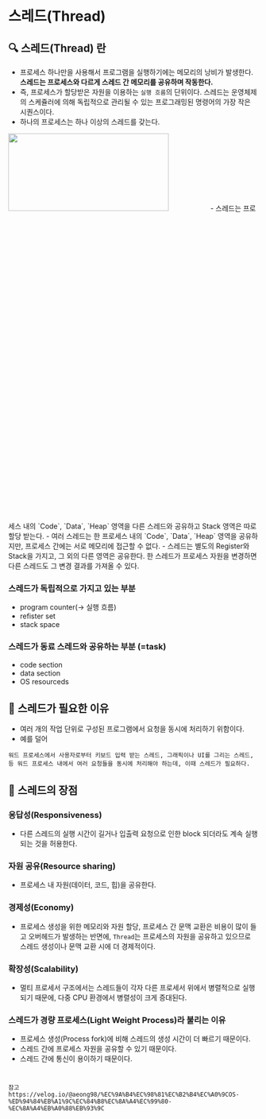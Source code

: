 # 스레드(Thread)

## 🔍 스레드(Thread) 란
- 프로세스 하나만을 사용해서 프로그램을 실행하기에는 메모리의 낭비가 발생한다. 
**스레드는 프로세스와 다르게 스레드 간 메모리를 공유하며 작동한다.**
- 즉, 프로세스가 할당받은 자원을 이용하는 `실행 흐름`의 단위이다. 스레드는 운영체제의 스케쥴러에 의해 독립적으로 관리될 수 있는 프로그래밍된 명령어의 가장 작은 시퀀스이다.
- 하나의 프로세스는 하나 이상의 스레드를 갖는다.
<img src="https://user-images.githubusercontent.com/72978589/205579932-8550d7fd-3912-484b-ac70-db3a80500673.png" width="80%" height="20%">      
- 스레드는 프로세스 내의 `Code`, `Data`, `Heap` 영역을 다른 스레드와 공유하고 Stack 영역은 따로 할당 받는다.
- 여러 스레드는 한 프로세스 내의 `Code`, `Data`, `Heap` 영역을 공유하지만, 프로세스 간에는 서로 메모리에 접근할 수 없다.
- 스레드는 별도의 Register와 Stack을 가지고, 그 외의 다른 영역은 공유한다. 한 스레드가 프로세스 자원을 변경하면 다른 스레드도 그 변경 결과를 가져올 수 있다.

### 스레드가 독립적으로 가지고 있는 부분
- program counter(-> 실행 흐름)
- refister set
- stack space

### 스레드가 동료 스레드와 공유하는 부분 (=task)
- code section
- data section
- OS resourceds

## 📌 스레드가 필요한 이유
- 여러 개의 작업 단위로 구성된 프로그램에서 요청을 동시에 처리하기 위함이다.
- 예를 덜어
```Text
워드 프로세스에서 사용자로부터 키보드 입력 받는 스레드, 그래픽이나 UI를 그리는 스레드,
등 워드 프로세스 내에서 여러 요청들을 동시에 처리해야 하는데, 이때 스레드가 필요하다.
```

## 📌 스레드의 장점
### 응답성(Responsiveness)
- 다른 스레드의 실행 시간이 길거나 입출력 요청으로 인한 block 되더라도 계속 실행되는 것을 허용한다.

### 자원 공유(Resource sharing)
- 프로세스 내 자원(데이터, 코드, 힙)을 공유한다.

### 경제성(Economy)
- 프로세스 생성을 위한 메모리와 자원 할당, 프로세스 간 문맥 교환은 비용이 많이 들고 오버헤드가 발생하는 반면에, 
`Thread`는 프로세스의 자원을 공유하고 있으므로 스레드 생성이나 문맥 교환 시에 더 경제적이다.

### 확장성(Scalability)
- 멀티 프로세서 구조에서는 스레드들이 각자 다른 프로세서 위에서 병렬적으로 실행되기 때문에, 다중 CPU 환경에서 병렬성이 크게 증대된다.

### 스레드가 경량 프로세스(Light Weight Process)라 불리는 이유
- 프로세스 생성(Process fork)에 비해 스레드의 생성 시간이 더 빠르기 때문이다.
- 스레드 간에 프로세스 자원을 공유할 수 있기 때문이다.
- 스레드 간에 통신이 용이하기 때문이다.


#
```
참고
https://velog.io/@aeong98/%EC%9A%B4%EC%98%81%EC%B2%B4%EC%A0%9COS-%ED%94%84%EB%A1%9C%EC%84%B8%EC%8A%A4%EC%99%80-%EC%8A%A4%EB%A0%88%EB%93%9C

```

